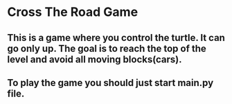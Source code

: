 # Cross The Road Game
## This is a game where you control the turtle. It can go only up. The goal is to reach the top of the level and avoid all moving blocks(cars).
## To play the game you should just start main.py file.
